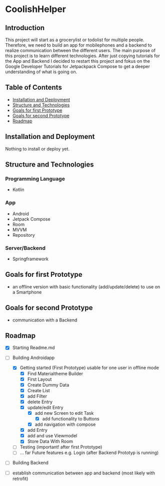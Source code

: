 # CoolishHelper

## Introduction
This project will start as a grocerylist or todolist for multiple people. Therefore, we need to build an app for mobilephones and a backend to realize communication between the different users. The main purpose of this project is to learn different technologies. After just copying tutorials for the App and Backend I decided to restart this project and fokus on the Google Developer Tutorials for Jetpackpack Compose to get a deeper understanding of what is going on.

## Table of Contents
- [Installation and Deployment](<#installation-and-deployment>)
- [Structure and Technologies](<#structure-and-technologies>)
- [Goals for first Prototype](#goals-for-first-prototype)
- [Goals for second Prototype](#goals-for-second-prototype)
- [Roadmap](#roadmap)

## Installation and Deployment
Nothing to install or deploy yet.
## Structure and Technologies
### Programming Language
- Kotlin
### App
- Android
- Jetpack Compose
- Room
- MVVM
- Repository
### Server/Backend
- Springframework

## Goals for first Prototype
- an offline version with basic functionality (add/update/delete) to use on a Smartphone

## Goals for second Prototype
- communication with a Backend

## Roadmap
- [x] Starting Readme.md

- [ ] Building Androidapp
  - [x] Getting started (First Prototype) usable for one user in offline mode 
    - [x] Find Materialtheme Builder
    - [x] First Layout
    - [x] Create Dummy Data
    - [x] Create List
    - [x] add Filter
    - [x] delete Entry
    - [x] update/edit Entry
      - [x] add new Screen to edit Task
        -[x] add functionality to Buttons 
      - [x] add navigation with compose
    - [x] add Entry
    - [x] add and use Viewmodel 
    - [x] Store Data With Room
  - [ ] Testing (important! after first Prototype) 
  - [ ] ... far Future features e.g. Login (after Backend Prototyp is running) 
- [ ] Building Backend
- [ ] establish communication between app and backend (most likely with retrofit)
